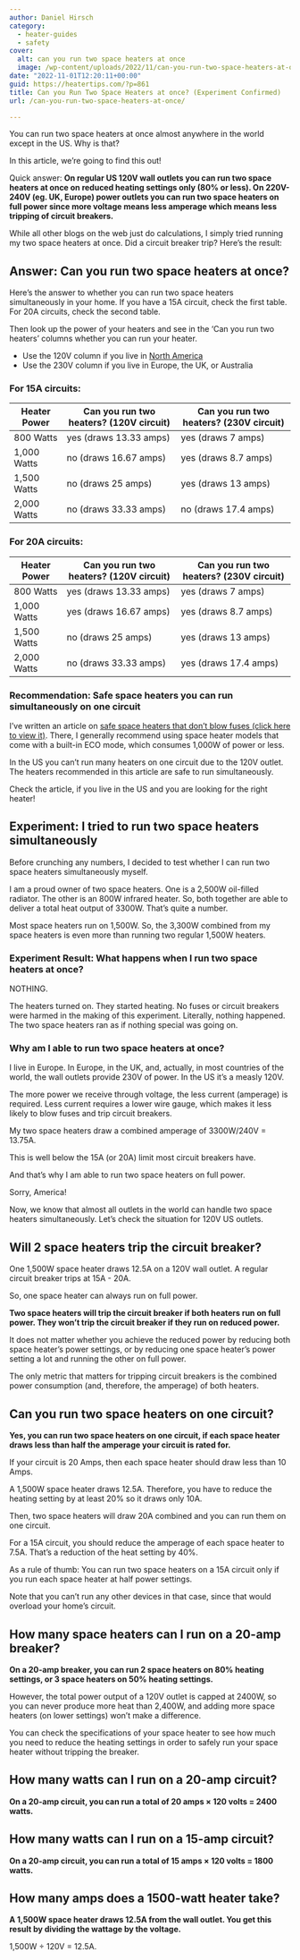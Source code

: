 ```yaml
---
author: Daniel Hirsch
category:
  - heater-guides
  - safety
cover:
  alt: can you run two space heaters at once
  image: /wp-content/uploads/2022/11/can-you-run-two-space-heaters-at-once.jpg
date: "2022-11-01T12:20:11+00:00"
guid: https://heatertips.com/?p=861
title: Can you Run Two Space Heaters at once? (Experiment Confirmed)
url: /can-you-run-two-space-heaters-at-once/

---
```

You can run two space heaters at once almost anywhere in the world except in the US. Why is that?

In this article, we’re going to find this out!

Quick answer: **On regular US 120V wall outlets you can run two space heaters at once on reduced heating settings only (80% or less). On 220V-240V (eg. UK, Europe) power outlets you can run two space heaters on full power since more voltage means less amperage which means less tripping of circuit breakers.**

While all other blogs on the web just do calculations, I simply tried running my two space heaters at once. Did a circuit breaker trip? Here’s the result:

## Answer: Can you run two space heaters at once?

Here’s the answer to whether you can run two space heaters simultaneously in your home. If you have a 15A circuit, check the first table. For 20A circuits, check the second table.

Then look up the power of your heaters and see in the ‘Can you run two heaters’ columns whether you can run your heater.

- Use the 120V column if you live in [North America](https://www.worldstandards.eu/electricity/plug-voltage-by-country/)
- Use the 230V column if you live in Europe, the UK, or Australia

### For 15A circuits:

Heater Power | Can you run two heaters? (120V circuit) | Can you run two heaters? (230V circuit)
--- | --- | ---
800 Watts | yes (draws 13.33 amps) | yes (draws 7 amps)
1,000 Watts | no (draws 16.67 amps) | yes (draws 8.7 amps)
1,500 Watts | no (draws 25 amps) | yes (draws 13 amps)
2,000 Watts | no (draws 33.33 amps) | no (draws 17.4 amps)

### For 20A circuits:

Heater Power | Can you run two heaters? (120V circuit) | Can you run two heaters? (230V circuit)
--- | --- | ---
800 Watts | yes (draws 13.33 amps) | yes (draws 7 amps)
1,000 Watts | yes (draws 16.67 amps) | yes (draws 8.7 amps)
1,500 Watts | no (draws 25 amps) | yes (draws 13 amps)
2,000 Watts | no (draws 33.33 amps) | yes (draws 17.4 amps)

### Recommendation: Safe space heaters you can run simultaneously on one circuit

I’ve written an article on [safe space heaters that don’t blow fuses (click here to view it)](/space-heaters-that-dont-blow-fuses-our-5-top-picks/). There, I generally recommend using space heater models that come with a built-in ECO mode, which consumes 1,000W of power or less.

In the US you can’t run many heaters on one circuit due to the 120V outlet. The heaters recommended in this article are safe to run simultaneously.

Check the article, if you live in the US and you are looking for the right heater!

## Experiment: I tried to run two space heaters simultaneously

Before crunching any numbers, I decided to test whether I can run two space heaters simultaneously myself.

I am a proud owner of two space heaters. One is a 2,500W oil-filled radiator. The other is an 800W infrared heater. So, both together are able to deliver a total heat output of 3300W. That’s quite a number.

Most space heaters run on 1,500W. So, the 3,300W combined from my space heaters is even more than running two regular 1,500W heaters.

### Experiment Result: What happens when I run two space heaters at once?

NOTHING.

The heaters turned on. They started heating. No fuses or circuit breakers were harmed in the making of this experiment. Literally, nothing happened. The two space heaters ran as if nothing special was going on.

### Why am I able to run two space heaters at once?

I live in Europe. In Europe, in the UK, and, actually, in most countries of the world, the wall outlets provide 230V of power. In the US it’s a measly 120V.

The more power we receive through voltage, the less current (amperage) is required. Less current requires a lower wire gauge, which makes it less likely to blow fuses and trip circuit breakers.

My two space heaters draw a combined amperage of 3300W/240V = 13.75A.

This is well below the 15A (or 20A) limit most circuit breakers have.

And that’s why I am able to run two space heaters on full power.

Sorry, America!

Now, we know that almost all outlets in the world can handle two space heaters simultaneously. Let’s check the situation for 120V US outlets.

## Will 2 space heaters trip the circuit breaker?

One 1,500W space heater draws 12.5A on a 120V wall outlet. A regular circuit breaker trips at 15A - 20A.

So, one space heater can always run on full power.

**Two space heaters will trip the circuit breaker if both heaters run on full power. They won’t trip the circuit breaker if they run on reduced power.**

It does not matter whether you achieve the reduced power by reducing both space heater’s power settings, or by reducing one space heater’s power setting a lot and running the other on full power.

The only metric that matters for tripping circuit breakers is the combined power consumption (and, therefore, the amperage) of both heaters.

## Can you run two space heaters on one circuit?

**Yes, you can run two space heaters on one circuit, if each space heater draws less than half the amperage your circuit is rated for.**

If your circuit is 20 Amps, then each space heater should draw less than 10 Amps.

A 1,500W space heater draws 12.5A. Therefore, you have to reduce the heating setting by at least 20% so it draws only 10A.

Then, two space heaters will draw 20A combined and you can run them on one circuit.

For a 15A circuit, you should reduce the amperage of each space heater to 7.5A. That’s a reduction of the heat setting by 40%.

As a rule of thumb: You can run two space heaters on a 15A circuit only if you run each space heater at half power settings.

Note that you can’t run any other devices in that case, since that would overload your home’s circuit.

## How many space heaters can I run on a 20-amp breaker?

**On a 20-amp breaker, you can run 2 space heaters on 80% heating settings, or 3 space heaters on 50% heating settings.**

However, the total power output of a 120V outlet is capped at 2400W, so you can never produce more heat than 2,400W, and adding more space heaters (on lower settings) won’t make a difference.

You can check the specifications of your space heater to see how much you need to reduce the heating settings in order to safely run your space heater without tripping the breaker.

## How many watts can I run on a 20-amp circuit?

**On a 20-amp circuit, you can run a total of 20 amps × 120 volts = 2400 watts.**

## How many watts can I run on a 15-amp circuit?

**On a 20-amp circuit, you can run a total of 15 amps × 120 volts = 1800 watts.**

## How many amps does a 1500-watt heater take?

**A 1,500W space heater draws 12.5A from the wall outlet. You get this result by dividing the wattage by the voltage.**

1,500W ÷ 120V = 12.5A.

